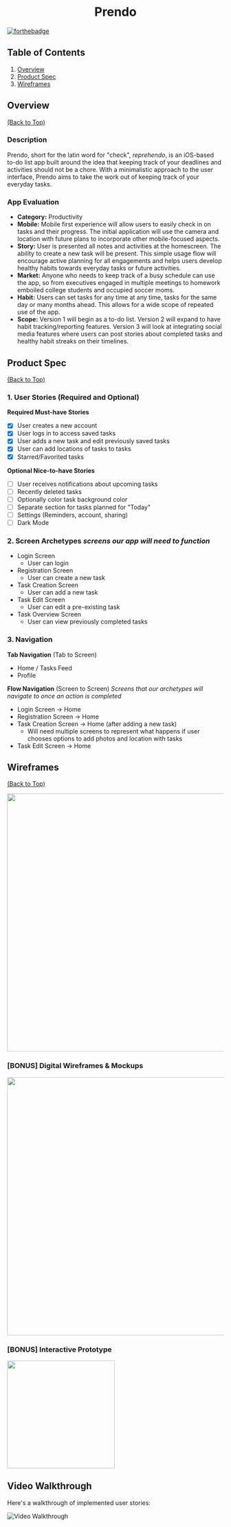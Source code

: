 <h1 align="center">Prendo</h1>

[![forthebadge](https://forthebadge.com/images/badges/made-with-swift.svg)](https://forthebadge.com)

## Table of Contents
1. [Overview](#Overview)
1. [Product Spec](#Product-Spec)
1. [Wireframes](#Wireframes)

## Overview
[(Back to Top)](#Table-of-Contents)

### Description
Prendo, short for the latin word for "check", *reprehendo*, is an iOS-based to-do list app built around the idea that keeping track of your deadlines and activities should not be a chore. With a minimalistic approach to the user interface, Prendo aims to take the work out of keeping track of your everyday tasks.

### App Evaluation

- **Category:** Productivity
- **Mobile:** Mobile first experience will allow users to easily check in on tasks and their progress. The initial application will use the camera and location with future plans to incorporate other mobile-focused aspects.
- **Story:** User is presented all notes and activities at the homescreen. The ability to create a new task will be present. This simple usage flow will encourage active planning for all engagements and helps users develop healthy habits towards everyday tasks or future activities.
- **Market:** Anyone who needs to keep track of a busy schedule can use the app, so from executives engaged in multiple meetings to homework emboiled college students and occupied soccer moms.
- **Habit:** Users can set tasks for any time at any time, tasks for the same day or many months ahead. This allows for a wide scope of repeated use of the app.
- **Scope:** Version 1 will begin as a to-do list. Version 2 will expand to have habit tracking/reporting features. Version 3 will look at integrating social media features where users can post stories about completed tasks and healthy habit streaks on their timelines. 

## Product Spec
[(Back to Top)](#Table-of-Contents)

### 1. User Stories (Required and Optional)

**Required Must-have Stories**

- [x] User creates a new account
- [x] User logs in to access saved tasks
- [x] User adds a new task and edit previously saved tasks
- [x] User can add locations of tasks to tasks
- [x] Starred/Favorited tasks 

**Optional Nice-to-have Stories**

- [ ] User receives notifications about upcoming tasks
- [ ] Recently deleted tasks
- [ ] Optionally color task background color
- [ ] Separate section for tasks planned for "Today"
- [ ] Settings (Reminders, account, sharing)
- [ ] Dark Mode

### 2. Screen Archetypes *screens our app will need to function*

* Login Screen
    * User can login
* Registration Screen
    * User can create a new task 
* Task Creation Screen
    * User can add a new task
* Task Edit Screen
    * User can edit a pre-existing task
* Task Overview Screen
    * User can view previously completed tasks

### 3. Navigation

**Tab Navigation** (Tab to Screen) 

* Home / Tasks Feed
* Profile

**Flow Navigation** (Screen to Screen) *Screens that our archetypes will navigate to once an action is completed*
* Login Screen
 -> Home
* Registration Screen
 -> Home
* Task Creation Screen
 -> Home (after adding a new task)
    * Will need multiple screens to represent what happens if user chooses options to add photos and location with tasks
* Task Edit Screen 
 -> Home
   

## Wireframes
[(Back to Top)](#Table-of-Contents)

<img src="https://i.imgur.com/2pgNIGA.jpg" width=600>

### [BONUS] Digital Wireframes & Mockups
<img src="https://i.imgur.com/RNLGEeA.png" width=600>

### [BONUS] Interactive Prototype
<img src="http://g.recordit.co/1y349UDM55.gif" width=250><br>


## Video Walkthrough

Here's a walkthrough of implemented user stories:

<img src='http://g.recordit.co/bX13sPFfLr.gif' title='Video Walkthrough' width='' alt='Video Walkthrough' />
